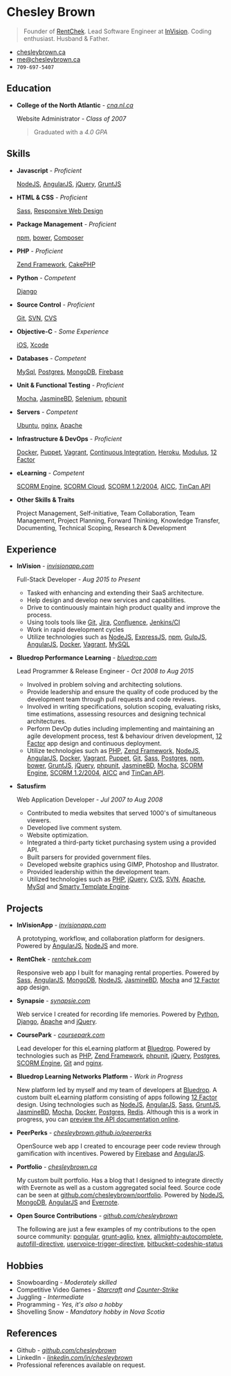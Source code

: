 Chesley Brown
======
> Founder of [RentChek](https://rentchek.com). Lead Software Engineer at [InVision](https://www.invisionapp.com). Coding enthusiast. Husband & Father.

- [chesleybrown.ca](http://chesleybrown.ca)
- [me@chesleybrown.ca](mailto:me@chesleybrown.ca)
- `709-697-5407`

## Education

- **College of the North Atlantic** - _[cna.nl.ca](http://www.cna.nl.ca)_

	Website Administrator - _Class of 2007_
	> Graduated with a _4.0 GPA_


## Skills

- **Javascript** - _Proficient_

	[NodeJS](http://nodejs.org), [AngularJS](https://angularjs.org), [jQuery](http://jquery.com), [GruntJS](http://gruntjs.com)

- **HTML & CSS** - _Proficient_

	[Sass](http://sass-lang.com), [Responsive Web Design](http://en.wikipedia.org/wiki/Responsive_web_design)

- **Package Management** - _Proficient_

	[npm](https://www.npmjs.org), [bower](http://bower.io), [Composer](https://getcomposer.org)

- **PHP** - _Proficient_

	[Zend Framework](http://framework.zend.com), [CakePHP](http://cakephp.org)

- **Python** - _Competent_

	[Django](https://www.djangoproject.com)

- **Source Control** - _Proficient_

	[Git](http://git-scm.com), [SVN](http://subversion.apache.org), [CVS](http://www.nongnu.org/cvs/)

- **Objective-C** - _Some Experience_

	[iOS](https://www.apple.com/ca/ios/), [Xcode](https://developer.apple.com/xcode/)

- **Databases** - _Competent_

	[MySql](http://www.mysql.com), [Postgres](http://www.postgresql.org), [MongoDB](http://mongodb.org), [Firebase](http://firebase.com)

- **Unit & Functional Testing** - _Proficient_

	[Mocha](http://mochajs.org), [JasmineBD](http://jasmine.github.io), [Selenium](http://docs.seleniumhq.org), [phpunit](http://phpunit.de)

- **Servers** - _Competent_

	[Ubuntu](http://www.ubuntu.com/download/server), [nginx](http://nginx.org), [Apache](https://httpd.apache.org)

- **Infrastructure & DevOps** - _Proficient_

	[Docker](http://docker.io), [Puppet](http://puppetlabs.com), [Vagrant](http://www.vagrantup.com), [Continuous Integration](http://en.wikipedia.org/wiki/Continuous_integration), [Heroku](http://heroku.com), [Modulus](http://modulus.io), [12 Factor](http://12factor.net)

- **eLearning** - _Competent_

	[SCORM Engine](http://scorm.com/engine), [SCORM Cloud](http://scorm.com/cloud), [SCORM 1.2/2004](http://en.wikipedia.org/wiki/Sharable_Content_Object_Reference_Model), [AICC](http://en.wikipedia.org/wiki/Aviation_Industry_Computer-Based_Training_Committee), [TinCan API](http://tincanapi.com)

- **Other Skills & Traits**

	Project Management, Self-initiative, Team Collaboration, Team Management, Project Planning, Forward Thinking, Knowledge Transfer, Documenting, Technical Scoping, Research & Development


## Experience

- **InVision** - _[invisionapp.com](http://invisionapp.com)_

	Full-Stack Developer - _Aug 2015 to Present_

	- Tasked with enhancing and extending their SaaS architecture.
	- Help design and develop new services and capabilities.
	- Drive to continuously maintain high product quality and improve the process.
	- Using tools tools like [Git](http://git-scm.com), [Jira](https://www.atlassian.com/software/jira), [Confluence](https://confluence.atlassian.com), [Jenkins/CI](https://jenkins-ci.org)
	- Work in rapid development cycles
	- Utilize technologies such as [NodeJS](http://nodejs.org), [ExpressJS](http://expressjs.com), [npm](https://www.npmjs.org), [GulpJS](http://gulpjs.com), [AngularJS](https://angularjs.org), [Docker](https://www.docker.com), [Vagrant](http://www.vagrantup.com), [MySQL](https://www.mysql.com)

- **Bluedrop Performance Learning** - _[bluedrop.com](http://www.bluedrop.com)_

	Lead Programmer & Release Engineer - _Oct 2008 to Aug 2015_

	- Involved in problem solving and architecting solutions.
	- Provide leadership and ensure the quality of code produced by the development team through pull requests and code reviews.
	- Involved in writing specifications, solution scoping, evaluating risks, time estimations, assessing resources and designing technical architectures.
	- Perform DevOp duties including implementing and maintaining an agile development process, test & behaviour driven development, [12 Factor](http://12factor.net) app design and continuous deployment.
	- Utilize technologies such as [PHP](https://php.net), [Zend Framework](http://framework.zend.com), [NodeJS](http://nodejs.org), [AngularJS](https://angularjs.org), [Docker](http://docker.io), [Vagrant](http://www.vagrantup.com), [Puppet](http://puppetlabs.com), [Git](http://git-scm.com), [Sass](http://sass-lang.com), [Postgres](http://www.postgresql.org), [npm](https://www.npmjs.org), [bower](http://bower.io), [GruntJS](http://gruntjs.com), [jQuery](http://jquery.com), [phpunit](http://phpunit.de), [JasmineBD](http://jasmine.github.io), [Mocha](http://mochajs.org), [SCORM Engine](http://scorm.com/engine), [SCORM 1.2/2004](http://en.wikipedia.org/wiki/Sharable_Content_Object_Reference_Model), [AICC](http://en.wikipedia.org/wiki/Aviation_Industry_Computer-Based_Training_Committee) and [TinCan API](http://tincanapi.com).

- **Satusfirm**

	Web Application Developer - _Jul 2007 to Aug 2008_

	- Contributed to media websites that served 1000's of simultaneous viewers.
	- Developed live comment system.
	- Website optimization.
	- Integrated a third-party ticket purchasing system using a provided API.
	- Built parsers for provided government files.
	- Developed website graphics using GIMP, Photoshop and Illustrator.
	- Provided leadership within the development team.
	- Utilized technologies such as [PHP](https://php.net), [jQuery](http://jquery.com), [CVS](http://www.nongnu.org/cvs/), [SVN](http://subversion.apache.org), [Apache](https://httpd.apache.org), [MySql](http://www.mysql.com) and [Smarty Template Engine](http://www.smarty.net).


## Projects

- **InVisionApp** - _[invisionapp.com](https://invisionapp.com)_

	A prototyping, workflow, and collaboration platform for designers. Powered by [AngularJS](https://angularjs.org), [NodeJS](http://nodejs.org) and more.

- **RentChek** - _[rentchek.com](https://rentchek.com)_

	Responsive web app I built for managing rental properties. Powered by [Sass](http://sass-lang.com), [AngularJS](https://angularjs.org), [MongoDB](http://mongodb.org), [NodeJS](http://nodejs.org), [JasmineBD](http://jasmine.github.io), [Mocha](http://mochajs.org) and [12 Factor](http://12factor.net) app design.

- **Synapsie** - _[synapsie.com](http://synapsie.com)_

	Web service I created for recording life memories. Powered by [Python](https://www.python.org), [Django](https://www.djangoproject.com), [Apache](https://httpd.apache.org) and [jQuery](http://jquery.com).

- **CoursePark** - _[coursepark.com](https://www.coursepark.com)_

	Lead developer for this eLearning platform at [Bluedrop](http://www.bluedrop.com). Powered by technologies such as [PHP](https://php.net), [Zend Framework](http://framework.zend.com), [phpunit](http://phpunit.de), [jQuery](http://jquery.com), [Postgres](http://www.postgresql.org), [SCORM Engine](http://scorm.com/engine), [Git](http://git-scm.com) and [nginx](http://nginx.org).

- **Bluedrop Learning Networks Platform** - _Work in Progress_

	New platform led by myself and my team of developers at [Bluedrop](http://www.bluedrop.com). A custom built eLearning platform consisting of apps following [12 Factor](http://12factor.net) design. Using technologies such as [NodeJS](http://nodejs.org), [AngularJS](https://angularjs.org), [Sass](http://sass-lang.com), [GruntJS](http://gruntjs.com), [JasmineBD](http://jasmine.github.io), [Mocha](http://mochajs.org), [Docker](http://docker.io), [Postgres](http://www.postgresql.org), [Redis](http://redis.io). Although this is a work in progress, you can [preview the API documentation online](http://bln-docs.coursepark.com).

- **PeerPerks** - _[chesleybrown.github.io/peerperks](http://chesleybrown.github.io/peerperks/)_

	OpenSource web app I created to encourage peer code review through gamification with incentives. Powered by [Firebase](http://firebase.com) and [AngularJS](https://angularjs.org).

- **Portfolio** - _[chesleybrown.ca](http://chesleybrown.ca)_

	My custom built portfolio. Has a blog that I designed to integrate directly with Evernote as well as a custom aggregated social feed. Source code can be seen at [github.com/chesleybrown/portfolio](https://github.com/chesleybrown/portfolio). Powered by [NodeJS](http://nodejs.org), [MongoDB](http://mongodb.org), [AngularJS](https://angularjs.org) and [Evernote](https://evernote.com).

- **Open Source Contributions** - _[github.com/chesleybrown](https://github.com/chesleybrown)_

	The following are just a few examples of my contributions to the open source community:
	[pongular](https://github.com/FungusHumungus/pongular), [grunt-aglio](https://github.com/arbus/grunt-aglio), [knex](https://github.com/tgriesser/knex), [allmighty-autocomplete](https://github.com/JustGoscha/allmighty-autocomplete), [autofill-directive](https://github.com/chesleybrown/autofill-directive), [uservoice-trigger-directive](https://github.com/chesleybrown/uservoice-trigger-directive), [bitbucket-codeship-status](https://github.com/chesleybrown/bitbucket-codeship-status)



## Hobbies

- Snowboarding - _Moderately skilled_
- Competitive Video Games - _[Starcraft](http://starcraft2.com) and [Counter-Strike](http://blog.counter-strike.net)_
- Juggling - _Intermediate_
- Programming - _Yes, it's also a hobby_
- Shovelling Snow - _Mandatory hobby in Nova Scotia_

## References

- Github - _[github.com/chesleybrown](https://github.com/chesleybrown)_
- LinkedIn - _[linkedin.com/in/chesleybrown](http://www.linkedin.com/in/chesleybrown)_
- Professional references available on request.
